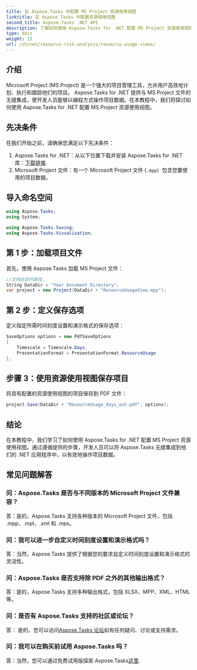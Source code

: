 ```yaml
---
title: 在 Aspose.Tasks 中配置 MS Project 资源使用视图
linktitle: 在 Aspose.Tasks 中配置资源使用视图
second_title: Aspose.Tasks .NET API
description: 了解如何使用 Aspose.Tasks for .NET 配置 MS Project 资源使用视图。包含代码示例的分步指南。
type: docs
weight: 15
url: /zh/net/resource-risk-analysis/resource-usage-views/
---
```

## 介绍
Microsoft Project (MS Project) 是一个强大的项目管理工具，允许用户高效地计划、执行和跟踪他们的项目。 Aspose.Tasks for .NET 提供与 MS Project 文件的无缝集成，使开发人员能够以编程方式操作项目数据。在本教程中，我们将探讨如何使用 Aspose.Tasks for .NET 配置 MS Project 资源使用视图。
## 先决条件
在我们开始之前，请确保您满足以下先决条件：
1.  Aspose.Tasks for .NET：从以下位置下载并安装 Aspose.Tasks for .NET 库：[下载链接](https://releases.aspose.com/tasks/net/).
2. Microsoft Project 文件：有一个 Microsoft Project 文件 (`.mpp`）包含您要使用的项目数据。

## 导入命名空间
```csharp
using Aspose.Tasks;
using System;

using Aspose.Tasks.Saving;
using Aspose.Tasks.Visualization;
```
## 第 1 步：加载项目文件
首先，使用 Aspose.Tasks 加载 MS Project 文件：
```csharp
//文档目录的路径。
String DataDir = "Your Document Directory";
var project = new Project(DataDir + "ResourceUsageView.mpp");
```
## 第 2 步：定义保存选项
定义指定所需时间刻度设置和演示格式的保存选项：
```csharp
SaveOptions options = new PdfSaveOptions
{
    Timescale = Timescale.Days,
    PresentationFormat = PresentationFormat.ResourceUsage
};
```
## 步骤 3：使用资源使用视图保存项目
将具有配置的资源使用视图的项目保存到 PDF 文件：
```csharp
project.Save(DataDir + "ResourceUsage_days_out.pdf", options);
```

## 结论
在本教程中，我们学习了如何使用 Aspose.Tasks for .NET 配置 MS Project 资源使用视图。通过遵循提供的步骤，开发人员可以将 Aspose.Tasks 无缝集成到他们的 .NET 应用程序中，以有效地操作项目数据。

## 常见问题解答
### 问：Aspose.Tasks 是否与不同版本的 Microsoft Project 文件兼容？
答：是的，Aspose.Tasks 支持各种版本的 Microsoft Project 文件，包括 .mpp、.mpt、.xml 和 .mpx。
### 问：我可以进一步自定义时间刻度设置和演示格式吗？
答：当然，Aspose.Tasks 提供了根据您的要求自定义时间刻度设置和演示格式的灵活性。
### 问：Aspose.Tasks 是否支持除 PDF 之外的其他输出格式？
答：是的，Aspose.Tasks 支持多种输出格式，包括 XLSX、MPP、XML、HTML 等。
### 问：是否有 Aspose.Tasks 支持的社区或论坛？
答： 是的，您可以访问[Aspose.Tasks 论坛](https://forum.aspose.com/c/tasks/15)如有任何疑问、讨论或支持需求。
### 问：我可以在购买前试用 Aspose.Tasks 吗？
答：当然，您可以通过免费试用版探索 Aspose.Tasks[这里](https://releases.aspose.com/).